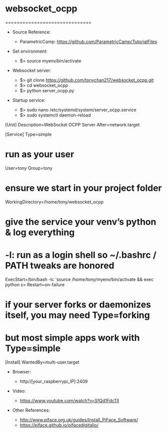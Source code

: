 # websocket_ocpp
==============================
- Source Reference:
  * ParametricCamp: https://github.com/ParametricCamp/TutorialFiles
  
- Set environment:
  * $> source myenv/bin/activate

- Websocket server:
  * $> git clone https://github.com/tonychan217/websocket_ocpp.git
  * $> cd websocket_ocpp
  * $> python server_ocpp.py

- Startup service:
  * $> sudo nano /etc/systemd/system/server_ocpp.service
  * $> sudo systemctl daemon-reload

    
 [Unit]
Description=WebSocket OCPP Server
After=network.target

[Service]
Type=simple
# run as your user
User=tony
Group=tony
# ensure we start in your project folder
WorkingDirectory=/home/tony/websocket_ocpp
# give the service your venv’s python & log everything
# -l: run as a login shell so ~/.bashrc / PATH tweaks are honored
ExecStart=/bin/bash -lc 'source /home/tony/myenv/bin/activate && exec python s>
Restart=on-failure
# if your server forks or daemonizes itself, you may need Type=forking
# but most simple apps work with Type=simple

[Install]
WantedBy=multi-user.target


- Browser: 
  * http//[your_raspberrypi_IP]:2409

- Video:
  * https://www.youtube.com/watch?v=SfQd1FdcTlI

- Other References:
  * http://www.piface.org.uk/guides/Install_PiFace_Software/
  * https://piface.github.io/pifacedigitalio/
